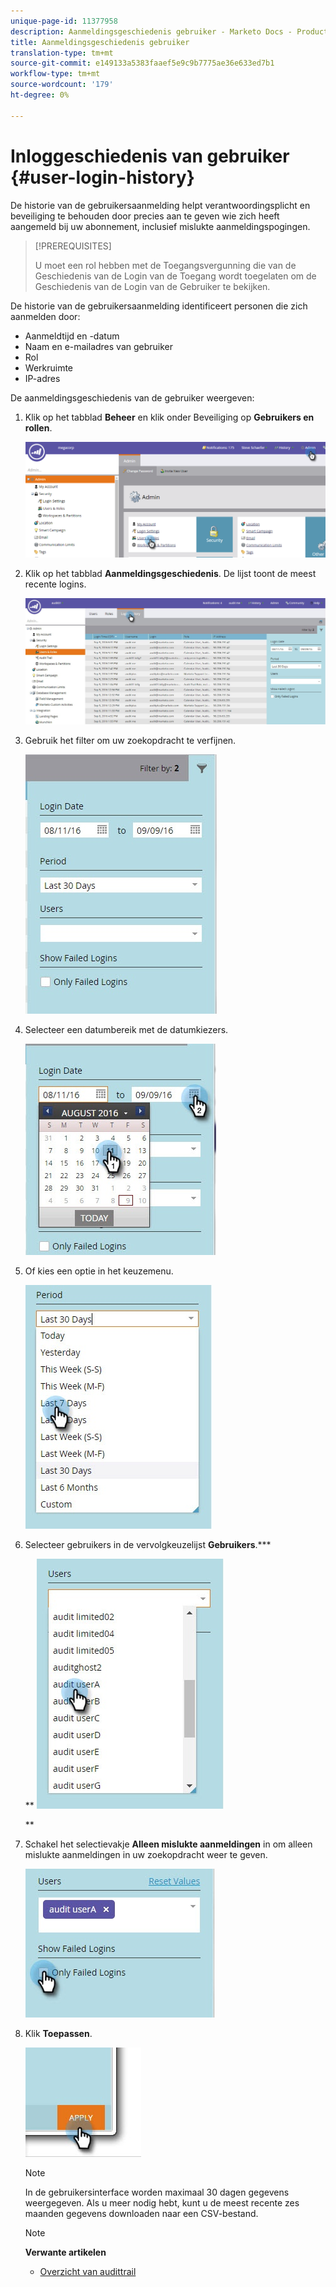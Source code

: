 ```yaml
---
unique-page-id: 11377958
description: Aanmeldingsgeschiedenis gebruiker - Marketo Docs - Productdocumentatie
title: Aanmeldingsgeschiedenis gebruiker
translation-type: tm+mt
source-git-commit: e149133a5383faaef5e9c9b7775ae36e633ed7b1
workflow-type: tm+mt
source-wordcount: '179'
ht-degree: 0%

---
```



# Inloggeschiedenis van gebruiker {#user-login-history}

De historie van de gebruikersaanmelding helpt verantwoordingsplicht en beveiliging te behouden door precies aan te geven wie zich heeft aangemeld bij uw abonnement, inclusief mislukte aanmeldingspogingen.

>[!PREREQUISITES]
>
>U moet een rol hebben met de Toegangsvergunning die van de Geschiedenis van de Login van de Toegang wordt toegelaten om de Geschiedenis van de Login van de Gebruiker te bekijken.

De historie van de gebruikersaanmelding identificeert personen die zich aanmelden door:

* Aanmeldtijd en -datum
* Naam en e-mailadres van gebruiker
* Rol
* Werkruimte
* IP-adres

De aanmeldingsgeschiedenis van de gebruiker weergeven:

1. Klik op het tabblad **Beheer** en klik onder Beveiliging op **Gebruikers en rollen**.

   ![](assets/image2016-7-12-9-3a2-3a31.png)

1. Klik op het tabblad **Aanmeldingsgeschiedenis**. De lijst toont de meest recente logins.

   ![](assets/login-history-tab.jpg)

1. Gebruik het filter om uw zoekopdracht te verfijnen.

   ![](assets/filter-main.jpg)

1. Selecteer een datumbereik met de datumkiezers.

   ![](assets/select-date-range-hand.jpg)

1. Of kies een optie in het keuzemenu.

   ![](assets/filter-select-from-dropdown.jpg)

1. Selecteer gebruikers in de vervolgkeuzelijst **Gebruikers**.***

   ** ![](assets/user-dropdown.jpg)

   **

1. Schakel het selectievakje **Alleen mislukte aanmeldingen** in om alleen mislukte aanmeldingen in uw zoekopdracht weer te geven.

   ![](assets/only-failed-logins.jpg)

1. Klik **Toepassen**.

   ![](assets/click-apply-real.jpg)

   >[!NOTE]
   >
   >In de gebruikersinterface worden maximaal 30 dagen gegevens weergegeven. Als u meer nodig hebt, kunt u de meest recente zes maanden gegevens downloaden naar een CSV-bestand.

   >[!NOTE]
   >
   >**Verwante artikelen**
   >
   >    
   >    
   >    * [Overzicht van audittrail](audit-trail-overview.md)


